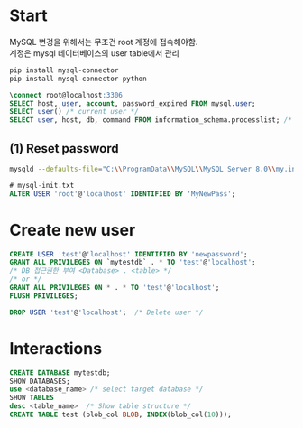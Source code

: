 # Start
MySQL 변경을 위해서는 무조건 root 계정에 접속해야함.  
계정은 mysql 데이터베이스의 user table에서 관리
```bash
pip install mysql-connector
pip install mysql-connector-python
```

```sql
\connect root@localhost:3306
SELECT host, user, account, password_expired FROM mysql.user;
SELECT user() /* current user */
SELECT user, host, db, command FROM information_schema.processlist; /* current logged user */

```
## (1) Reset password
```bash
mysqld --defaults-file="C:\\ProgramData\\MySQL\\MySQL Server 8.0\\my.ini" --init-file=D:\\mysql-init.txt # as administrator
```
```sql
# mysql-init.txt
ALTER USER 'root'@'localhost' IDENTIFIED BY 'MyNewPass';
```
# Create new user
```sql
CREATE USER 'test'@'localhost' IDENTIFIED BY 'newpassword';
GRANT ALL PRIVILEGES ON `mytestdb` . * TO 'test'@'localhost';
/* DB 접근권한 부여 <Database> . <table> */
/* or */
GRANT ALL PRIVILEGES ON * . * TO 'test'@'localhost';
FLUSH PRIVILEGES;

DROP USER 'test'@'localhost';  /* Delete user */
```

# Interactions
```sql
CREATE DATABASE mytestdb;
SHOW DATABASES;
use <database_name> /* select target database */
SHOW TABLES
desc <table_name>  /* Show table structure */
CREATE TABLE test (blob_col BLOB, INDEX(blob_col(10)));
```
